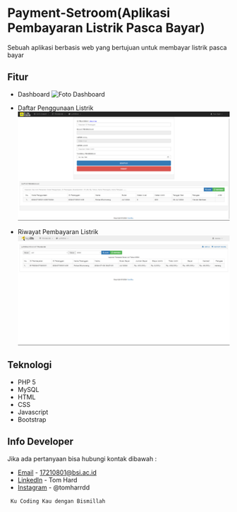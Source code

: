 # Payment-Setroom(Aplikasi Pembayaran Listrik Pasca Bayar)
Sebuah aplikasi berbasis web yang bertujuan untuk membayar listrik pasca bayar

## Fitur
* Dashboard
![Foto Dashboard](ss_program/dashboard.png "Dashboard Agen")

* Daftar Penggunaan Listrik
![Foto Daftar Penggunaan Listrik ](Hasil_SS_Program/Daftar_Penggunaan.jpeg "Daftar Penggunaan Listrik")

* Riwayat Pembayaran Listrik
![Foto Riwayat Pembyaran Listrik](Hasil_SS_Program/Daftar_Riwayat_Pembayaran.jpeg "Riwayat Pembayaran Listrik")

## Teknologi
* PHP 5
* MySQL
* HTML
* CSS
* Javascript
* Bootstrap 

## Info Developer
Jika ada pertanyaan bisa hubungi kontak dibawah : 
* [Email](mailto:17210801@bsi.ac.id@gmail.com) - 17210801@bsi.ac.id
* [LinkedIn](https://www.linkedin.com/in/TomHardHasudunganTampubolon/) - Tom Hard
* [Instagram](https://www.instagram.com/tomharrdd/) - @tomharrdd

```
 Ku Coding Kau dengan Bismillah
```


